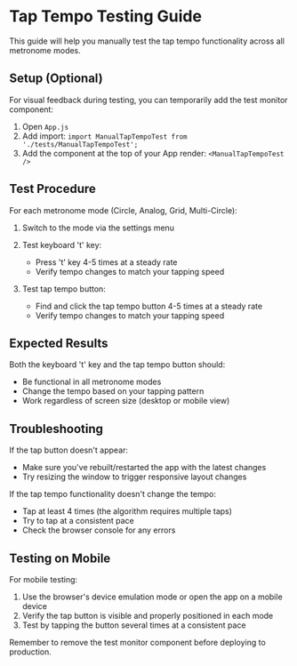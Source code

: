 # Tap Tempo Testing Guide

This guide will help you manually test the tap tempo functionality across all metronome modes.

## Setup (Optional)

For visual feedback during testing, you can temporarily add the test monitor component:

1. Open `App.js`
2. Add import: `import ManualTapTempoTest from './tests/ManualTapTempoTest';`
3. Add the component at the top of your App render: `<ManualTapTempoTest />`

## Test Procedure

For each metronome mode (Circle, Analog, Grid, Multi-Circle):

1. Switch to the mode via the settings menu
2. Test keyboard 't' key:
   - Press 't' key 4-5 times at a steady rate
   - Verify tempo changes to match your tapping speed
   
3. Test tap tempo button:
   - Find and click the tap tempo button 4-5 times at a steady rate
   - Verify tempo changes to match your tapping speed

## Expected Results

Both the keyboard 't' key and the tap tempo button should:
- Be functional in all metronome modes
- Change the tempo based on your tapping pattern
- Work regardless of screen size (desktop or mobile view)

## Troubleshooting

If the tap button doesn't appear:
- Make sure you've rebuilt/restarted the app with the latest changes
- Try resizing the window to trigger responsive layout changes

If the tap tempo functionality doesn't change the tempo:
- Tap at least 4 times (the algorithm requires multiple taps)
- Try to tap at a consistent pace
- Check the browser console for any errors

## Testing on Mobile

For mobile testing:
1. Use the browser's device emulation mode or open the app on a mobile device
2. Verify the tap button is visible and properly positioned in each mode
3. Test by tapping the button several times at a consistent pace

Remember to remove the test monitor component before deploying to production.